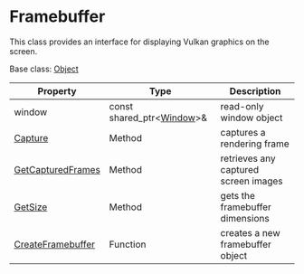 # Framebuffer

This class provides an interface for displaying Vulkan graphics on the screen.

Base class: [Object](Object)

| Property | Type | Description |
|---|---|---|
| window | const shared_ptr<[Window](Window.md)\>& | read-only window object |
| [Capture](Framebuffer_Capture.md) | Method | captures a rendering frame |
| [GetCapturedFrames](GetCapturedFrames.md) | Method | retrieves any captured screen images |
| [GetSize](FrameBuffer_GetSize.md) | Method | gets the framebuffer dimensions |
| [CreateFramebuffer](CreateFramebuffer.md) | Function | creates a new framebuffer object |
